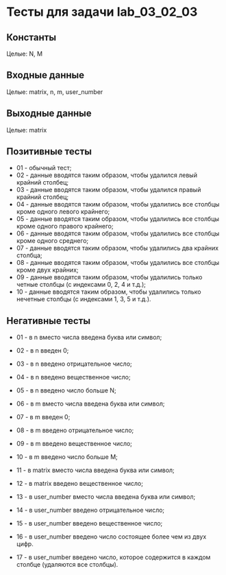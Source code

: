# Тесты для задачи lab_03_02_03

## Константы
Целые: N, M

## Входные данные
Целые: matrix, n, m, user_number

## Выходные данные
Целые: matrix

## Позитивные тесты
- 01 - обычный тест;
- 02 - данные вводятся таким образом, чтобы удалился левый крайний столбец;
- 03 - данные вводятся таким образом, чтобы удалился правый крайний столбец;
- 04 - данные вводятся таким образом, чтобы удалились все столбцы кроме одного левого крайнего;
- 05 - данные вводятся таким образом, чтобы удалились все столбцы кроме одного правого крайнего;
- 06 - данные вводятся таким образом, чтобы удалились все столбцы кроме одного среднего;
- 07 - данные вводятся таким образом, чтобы удалились два крайних столбца;
- 08 - данные вводятся таким образом, чтобы удалились все столбцы кроме двух крайних;
- 09 - данные вводятся таким образом, чтобы удалились только четные столбцы (с индексами 0, 2, 4 и т.д.);
- 10 - данные вводятся таким образом, чтобы удалились только нечетные столбцы (с индексами 1, 3, 5 и т.д.).

## Негативные тесты
- 01 - в n вместо числа введена буква или символ;
- 02 - в n введен 0;
- 03 - в n введено отрицательное число;
- 04 - в n введено вещественное число;
- 05 - в n введено число больше N;

- 06 - в m вместо числа введена буква или символ;
- 07 - в m введен 0;
- 08 - в m введено отрицательное число;
- 09 - в m введено вещественное число;
- 10 - в m введено число больше M;

- 11 - в matrix вместо числа введена буква или символ;
- 12 - в matrix введено вещественное число;

- 13 - в user_number вместо числа введена буква или символ;
- 14 - в user_number введено отрицательное число;
- 15 - в user_number введено вещественное число;
- 16 - в user_number введено число состоящее более чем из двух цифр.

- 17 - в user_number введено число, которое содержится в каждом столбце (удаляются все столбцы).
